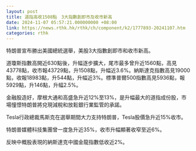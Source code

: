 ```yaml
---
layout: post
title: 道指高收1508點　3大指數創即市及收市新高
date: 2024-11-07 05:57:21.000000000 +08:00
link: https://news.rthk.hk/rthk/ch/component/k2/1777893-20241107.htm
categories: rthk
---
```


特朗普宣布勝出美國總統選舉，美股3大指數創即市和收市新高。

道瓊斯指數高開近630點後，升幅逐步擴大，尾市最多曾升近1560點，高見43778點，收市報43729點，升1508點，升幅近3.6%。納斯達克指數高見19000點，收報18983點，升544點，升幅近3%。標準普爾500指數高見5936點，報5929點，升146點，升幅2.5%。

金融股造好，摩根大通和高盛急升近12%至13%，是升幅最大的道指成份股，市場憧憬特朗普將兌現減稅和放鬆銀行業監管的承諾。

Tesla行政總裁馬斯克在選舉期間大力支持特朗普，Tesla股價急升近15%收市。

特朗普媒體科技集團曾一度急升近35%，收市升幅顯著收窄至近6%。

反映中概股表現的納斯達克中國金龍指數低收近2%。
